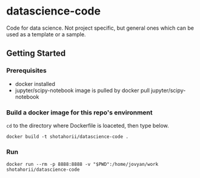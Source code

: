 # datascience-code

Code for data science. Not project specific, but general ones which can be used as a template or a sample. 

## Getting Started

### Prerequisites
- docker installed 
- jupyter/scipy-notebook image is pulled by docker pull jupyter/scipy-notebook

### Build a docker image for this repo's environment

`cd` to the directory where Dockerfile is loaceted, then type below. 

```
docker build -t shotahorii/datascience-code .
```

### Run

```
docker run --rm -p 8888:8888 -v "$PWD":/home/jovyan/work shotahorii/datascience-code
```
